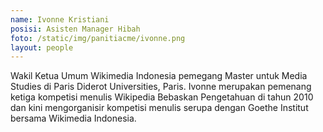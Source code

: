 ```yaml
---
name: Ivonne Kristiani
posisi: Asisten Manager Hibah
foto: /static/img/panitiacme/ivonne.png
layout: people
---
```


Wakil Ketua Umum Wikimedia Indonesia pemegang Master untuk Media Studies di Paris Diderot Universities, Paris. Ivonne merupakan pemenang ketiga kompetisi menulis Wikipedia Bebaskan Pengetahuan di tahun 2010 dan kini  mengorganisir kompetisi menulis serupa dengan Goethe Institut bersama  Wikimedia Indonesia.
